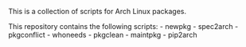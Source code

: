 This is a collection of scripts for Arch Linux packages.

This repository contains the following scripts:
	- newpkg
	- spec2arch
	- pkgconflict
	- whoneeds
	- pkgclean
	- maintpkg
	- pip2arch
